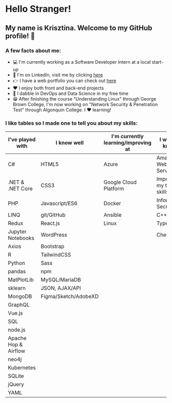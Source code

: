 # Hello Stranger!

## My name is Krisztina. Welcome to my GitHub profile! :wave:


### A few facts about me:
- :computer: I'm currently working as a Software Developer Intern at a local start-up 
- :briefcase: I'm on LinkedIn, visit me by clicking [here](https://www.linkedin.com/in/krisztinapap/)
- :point_right: I have a web portfolio you can check out [here](https://www.kriszdev.com/)
- :heart: I enjoy both front and back-end projects
- :brain: I dabble in DevOps and Data Science in my free time
- :grin: After finishing the course "Understanding Linux" through George Brown College, I'm now working on "Network Security & Penetration Test" through Algonquin College. I :heart: learning!


### I like tables so I made one to tell you about my skills:

I've played with | I know well | I'm currently learning/improving at | I want to know!
---------------- | ------ | ----------------------- | --------------
C# | HTML5 | Azure | Amazon Web Services
.NET & .NET Core | CSS3 | Google Cloud Platform | Improve my testing skills
PHP | Javascript/ES6 | Docker | Information Security
LINQ | git/GitHub | Ansible | C++
Redux | React.js | Linux | TypeScript
Jupyter Notebooks | WordPress |  | Chef
Axios | Bootstrap | | 
R | TailwindCSS | | 
Python | Sass | |
pandas | npm | | 
MatPlotLib | MySQL/MariaDB | 
sklearn | JSON, AJAX/API 
MongoDB | Figma/Sketch/AdobeXD
GraphQL |
Vue.js | 
SQL |
node.js |
Apache Hop & Airflow |
neo4j |
Kubernetes |
SQLite |
jQuery |
YAML |
